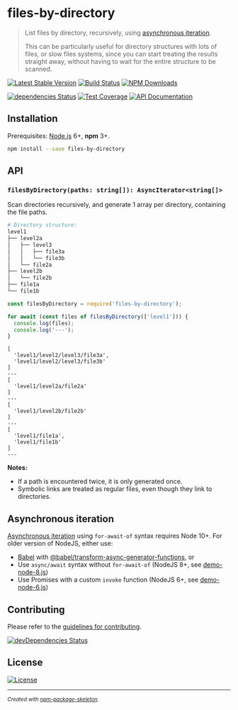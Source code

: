 # files-by-directory

> List files by directory, recursively, using [asynchronous iteration].
>
> This can be particularly useful for directory structures with lots of files, or slow files
> systems, since you can start treating the results straight away, without having to wait for the
> entire structure to be scanned.

[![Latest Stable Version](https://img.shields.io/npm/v/files-by-directory.svg)](https://www.npmjs.com/package/files-by-directory)
[![Build Status](https://img.shields.io/travis/amercier/files-by-directory/master.svg)](https://travis-ci.org/amercier/files-by-directory)
[![NPM Downloads](https://img.shields.io/npm/dm/files-by-directory.svg)](https://www.npmjs.com/package/files-by-directory)

[![dependencies Status](https://david-dm.org/amercier/files-by-directory/status.svg)](https://david-dm.org/amercier/files-by-directory)
[![Test Coverage](https://img.shields.io/codecov/c/github/amercier/files-by-directory/master.svg)](https://codecov.io/github/amercier/files-by-directory?branch=master)
[![API Documentation](https://doc.esdoc.org/github.com/amercier/files-by-directory/badge.svg)](https://doc.esdoc.org/github.com/amercier/files-by-directory/)

## Installation

Prerequisites: [Node.js](https://nodejs.org/) 6+, **npm** 3+.

```bash
npm install --save files-by-directory
```

## API

### `filesByDirectory(paths: string[]): AsyncIterator<string[]>`

Scan directories recursively, and generate 1 array per directory, containing the file paths.

```bash
# Directory structure:
level1
├── level2a
│   ├── level3
│   │   ├── file3a
│   │   └── file3b
│   └── file2a
├── level2b
│   └── file2b
├── file1a
└── file1b
```

```js
const filesByDirectory = require('files-by-directory');

for await (const files of filesByDirectory(['level1'])) {
  console.log(files);
  console.log('---');
}
```

```
[
  'level1/level2/level3/file3a',
  'level1/level2/level3/file3b'
]
---
[
  'level1/level2a/file2a'
]
---
[
  'level1/level2b/file2b'
]
---
[
  'level1/file1a',
  'level1/file1b'
]
---
```

**Notes:**

- If a path is encountered twice, it is only generated once.
- Symbolic links are treated as regular files, even though they link to directories.

## Asynchronous iteration

[Asynchronous iteration] using `for-await-of` syntax requires Node 10+. For older version of NodeJS, either use:

- [Babel] with [@babel/transform-async-generator-functions], or
- Use `async/await` syntax without `for-await-of` (NodeJS 8+, see [demo-node-8.js](demo-node-8.js))
- Use Promises with a custom `invoke` function (NodeJS 6+, see [demo-node-6.js](demo-node-6.js))

## Contributing

Please refer to the [guidelines for contributing](./CONTRIBUTING.md).

[![devDependencies Status](https://david-dm.org/amercier/files-by-directory/dev-status.svg)](https://david-dm.org/amercier/files-by-directory?type=dev)

## License

[![License](https://img.shields.io/npm/l/files-by-directory.svg)](LICENSE.md)

---

[asynchronous iteration]: http://2ality.com/2016/10/asynchronous-iteration.html
[babel]: https://babeljs.io/
[@babel/transform-async-generator-functions]: https://babeljs.io/docs/en/babel-plugin-proposal-async-generator-functions

<sup>_Created with [npm-p&#97;ckage-skeleton](https://github.com/amercier/files-by-directory)._</sup>
